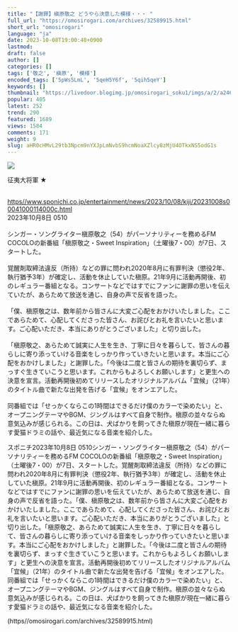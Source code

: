 ```yaml
---
title: "【謝罪】槇原敬之 どうやら決意した模様・・・ "
full_url: "https://omosirogari.com/archives/32589915.html"
short_url: "omosirogari"
language: "ja"
date: 2023-10-08T19:00:48+0900
lastmod: 
draft: false
author: []
categories: []
tags: ['敬之', '槇原', '模様']
encoded_tags: ['5pWs5LmL', '5qeH5Y6f', '5qih5qeY']
keywords: []
thumbnail: "https://livedoor.blogimg.jp/omosirogari_soku1/imgs/a/2/a246bf9b.jpg"
popular: 405
latest: 252
trend: 290
featured: 1689
views: 1584
comments: 171
weight: 9
slug: aHR0cHMvL29tb3Npcm9nYXJpLmNvbS9hcmNoaXZlcy8zMjU4OTkxNS5odG1s
---
```


![](https://livedoor.blogimg.jp/omosirogari_soku1/imgs/a/2/a246bf9b.jpg)

<div><p>征夷大将軍 ★ </p><br> <a target='_blank' href='https//www.sponichi.co.jp/entertainment/news/2023/10/08/kiji/20231008s00041000114000c.html'>https//www.sponichi.co.jp/entertainment/news/2023/10/08/kiji/20231008s00041000114000c.html</a> <br> 2023年10月8日 0510 <br> <br> シンガー・ソングライター槇原敬之（54）がパーソナリティーを務めるFM COCOLOの新番組「槇原敬之・Sweet Inspiration」（土曜後7・00）が7日、スタートした。 <br> <br> 覚醒剤取締法違反（所持）などの罪に問われ2020年8月に有罪判決（懲役2年、執行猶予3年）が確定し、活動を休止していた槇原。21年9月に活動再開後、初のレギュラー番組となる。コンサートなどではすでにファンに謝罪の思いを伝えていたが、あらためて放送を通じ、自身の声で反省を語った。 <br> <br> 「僕、槇原敬之は、数年前から皆さんに大変ご心配をおかけいたしました。ここであらためて、心配してくださった皆さん、お詫びとお礼を言いたいと思います。ご心配いただき、本当にありがとうございました」と切り出した。 <br> <br> 「槇原敬之、あらためて誠実に人生を生き、丁寧に日々を暮らして、皆さんの暮らしに寄り添っていける音楽をしっかり作っていきたいと思います。本当にご心配をおかけしました」と謝罪した。「今後は二度と皆さんの期待を裏切らず、まっすぐ生きていこうと思います。これからもよろしくお願いします」と更生への決意を宣言。活動再開後初めてリリースしたオリジナルアルバム「宜候」（21年）のタイトル曲で新たな出発を告げる「宜候」をオンエアした。 <br> <br> 同番組では「せっかくならこの1時間はできるだけ僕のカラーで染めたい」と、オープニングテーマやBGM、ジングルはすべて自身で制作。槇原の並々ならぬ意気込みが感じられる。この日は、犬ばかりを飼ってきた槇原が現在一緒に暮らす愛猫ドラミの話や、最近気になる音楽を紹介した。 <p>スポニチ2023年10月8日 0510シンガー・ソングライター槇原敬之（54）がパーソナリティーを務めるFM COCOLOの新番組「槇原敬之・Sweet Inspiration」（土曜後7・00）が7日、スタートした。覚醒剤取締法違反（所持）などの罪に問われ2020年8月に有罪判決（懲役2年、執行猶予3年）が確定し、活動を休止していた槇原。21年9月に活動再開後、初のレギュラー番組となる。コンサートなどではすでにファンに謝罪の思いを伝えていたが、あらためて放送を通じ、自身の声で反省を語った。「僕、槇原敬之は、数年前から皆さんに大変ご心配をおかけいたしました。ここであらためて、心配してくださった皆さん、お詫びとお礼を言いたいと思います。ご心配いただき、本当にありがとうございました」と切り出した。「槇原敬之、あらためて誠実に人生を生き、丁寧に日々を暮らして、皆さんの暮らしに寄り添っていける音楽をしっかり作っていきたいと思います。本当にご心配をおかけしました」と謝罪した。「今後は二度と皆さんの期待を裏切らず、まっすぐ生きていこうと思います。これからもよろしくお願いします」と更生への決意を宣言。活動再開後初めてリリースしたオリジナルアルバム「宜候」（21年）のタイトル曲で新たな出発を告げる「宜候」をオンエアした。同番組では「せっかくならこの1時間はできるだけ僕のカラーで染めたい」と、オープニングテーマやBGM、ジングルはすべて自身で制作。槇原の並々ならぬ意気込みが感じられる。この日は、犬ばかりを飼ってきた槇原が現在一緒に暮らす愛猫ドラミの話や、最近気になる音楽を紹介した。</p></div>

(https//omosirogari.com/archives/32589915.html)
